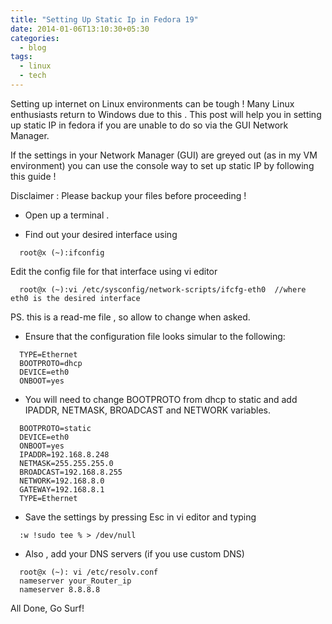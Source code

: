 ```yaml
---
title: "Setting Up Static Ip in Fedora 19"
date: 2014-01-06T13:10:30+05:30
categories:
  - blog
tags:
  - linux
  - tech
---
```


Setting up internet on Linux environments can be tough !  Many Linux enthusiasts return to Windows due to this . This post will help you in setting up static IP in fedora if you are unable to do so via the GUI Network Manager.

If the settings in your Network Manager (GUI) are greyed out (as in my VM environment) you can use the console way to set up static IP by following this guide !

Disclaimer : Please backup your files before proceeding !

- Open up a terminal .

- Find out your desired  interface using 

```
  root@x (~):ifconfig
```

  Edit the config file for that interface using vi editor
  
```  
  root@x (~):vi /etc/sysconfig/network-scripts/ifcfg-eth0  //where eth0 is the desired interface
```

  PS. this is a read-me file , so allow to change when asked.

- Ensure that the configuration file looks simular to the following:

```
  TYPE=Ethernet
  BOOTPROTO=dhcp
  DEVICE=eth0
  ONBOOT=yes
```

- You will need to change BOOTPROTO from dhcp to static and add IPADDR, NETMASK, BROADCAST and NETWORK variables.

```
  BOOTPROTO=static
  DEVICE=eth0
  ONBOOT=yes
  IPADDR=192.168.8.248
  NETMASK=255.255.255.0
  BROADCAST=192.168.8.255
  NETWORK=192.168.8.0
  GATEWAY=192.168.8.1
  TYPE=Ethernet
```

- Save the settings by pressing Esc in vi editor and typing

```
  :w !sudo tee % > /dev/null
```

- Also , add your DNS servers (if you use custom DNS)

```
  root@x (~): vi /etc/resolv.conf
  nameserver your_Router_ip
  nameserver 8.8.8.8
``` 

All Done, Go Surf!